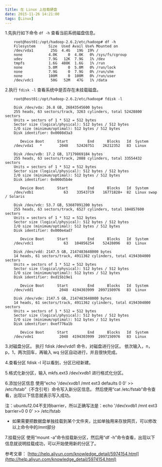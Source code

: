 ```yaml
---
title: 在 Linux 上挂载硬盘
date: 2015-11-26 14:21:00
tags: [Linux]
---
```

1.先执行如下命令 `df -h` 查看当前系统磁盘信息。
```
    root@host01:/opt/hadoop-2.6.2/etc/hadoop# df -h
    Filesystem      Size  Used Avail Use% Mounted on
    /dev/vda1        25G  4.4G   19G  19% /
    none            4.0K     0  4.0K   0% /sys/fs/cgroup
    udev            7.9G   12K  7.9G   1% /dev
    tmpfs           1.6G  408K  1.6G   1% /run
    none            5.0M     0  5.0M   0% /run/lock
    none            7.9G     0  7.9G   0% /run/shm
    none            100M     0  100M   0% /run/user
    /dev/vdc1        50G   52M   47G   1% /data
```

2.执行 `fdisk -l` 查看系统中是否存在未挂载磁盘。
```
    root@host01:/opt/hadoop-2.6.2/etc/hadoop# fdisk -l
    
    Disk /dev/vda: 26.8 GB, 26843545600 bytes
    255 heads, 63 sectors/track, 3263 cylinders, total 52428800 sectors
    Units = sectors of 1 * 512 = 512 bytes
    Sector size (logical/physical): 512 bytes / 512 bytes
    I/O size (minimum/optimal): 512 bytes / 512 bytes
    Disk identifier: 0x0008d3a3
    
       Device Boot      Start         End      Blocks   Id  System
    /dev/vda1   *        2048    52426751    26212352   83  Linux
    
    Disk /dev/vdb: 17.2 GB, 17179869184 bytes
    255 heads, 63 sectors/track, 2088 cylinders, total 33554432 sectors
    Units = sectors of 1 * 512 = 512 bytes
    Sector size (logical/physical): 512 bytes / 512 bytes
    I/O size (minimum/optimal): 512 bytes / 512 bytes
    Disk identifier: 0x000d5b4e
    
       Device Boot      Start         End      Blocks   Id  System
    /dev/vdb1              63    33543719    16771828+  82  Linux swap / Solaris
    
    Disk /dev/vdc: 53.7 GB, 53687091200 bytes
    255 heads, 63 sectors/track, 6527 cylinders, total 104857600 sectors
    Units = sectors of 1 * 512 = 512 bytes
    Sector size (logical/physical): 512 bytes / 512 bytes
    I/O size (minimum/optimal): 512 bytes / 512 bytes
    Disk identifier: 0x000e4ad7
    
       Device Boot      Start         End      Blocks   Id  System
    /dev/vdc1              63   104856254    52428096   83  Linux
    
    Disk /dev/vdd: 2147.5 GB, 2147483648000 bytes
    14 heads, 61 sectors/track, 4911362 cylinders, total 4194304000 sectors
    Units = sectors of 1 * 512 = 512 bytes
    Sector size (logical/physical): 512 bytes / 512 bytes
    I/O size (minimum/optimal): 512 bytes / 512 bytes
    Disk identifier: 0xd15b19e1
    
       Device Boot      Start         End      Blocks   Id  System
    /dev/vdd1            2048  4194303999  2097150976   83  Linux
    
    Disk /dev/vde: 2147.5 GB, 2147483648000 bytes
    14 heads, 61 sectors/track, 4911362 cylinders, total 4194304000 sectors
    Units = sectors of 1 * 512 = 512 bytes
    Sector size (logical/physical): 512 bytes / 512 bytes
    I/O size (minimum/optimal): 512 bytes / 512 bytes
    Disk identifier: 0xef776a1b
    
       Device Boot      Start         End      Blocks   Id  System
    /dev/vde1            2048  4194303999  2097150976   83  Linux
```
3.对磁盘分区。
执行 fdisk /dev/vdd1 命令，对磁盘进行分区。
依次输入，n，p，1，两次回车，再输入 wq 分区自动进行，并且很快完成。

4.查看分区 fdisk -l 可以看到，分区已经新建。

5.格式化新分区，输入 mkfs.ext3 /dev/xvdb1 进行格式化分区。

6.添加分区信息
使用“echo '/dev/xvdb1  /mnt ext3    defaults    0  0' >> /etc/fstab”（不含引号）命令写入新分区信息。
然后使用“cat /etc/fstab”命令查看，出现以下信息就表示写入成功。

注：ubuntu12.04不支持barrier，所以正确写法是：echo '/dev/xvdb1  /mnt ext3    barrier=0  0  0' >> /etc/fstab

*  如果需要把数据盘单独挂载到某个文件夹，比如单独用来存放网页，可以修改以上命令中的/mnt部分

7.挂载分区
使用“mount -a”命令挂载新分区，然后用“df -h”命令查看，出现以下信息就说明挂载成功，可以开始使用新的分区了。


参考文章：
[http://help.aliyun.com/knowledge_detail/5974154.html](http://help.aliyun.com/knowledge_detail/5974154.html)

